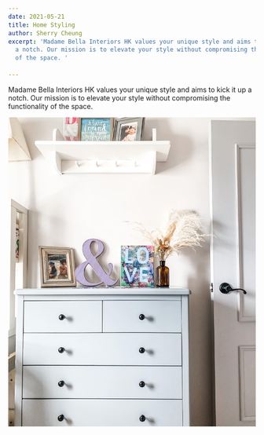```yaml
---
date: 2021-05-21
title: Home Styling
author: Sherry Cheung
excerpt: 'Madame Bella Interiors HK values your unique style and aims to kick it up
  a notch. Our mission is to elevate your style without compromising the functionality
  of the space. '

---
```

Madame Bella Interiors HK values your unique style and aims to kick it up a notch. Our mission is to elevate your style without compromising the functionality of the space. 

![](/uploads/27050191-3847-4ad3-b1f2-129a4581b660-2.JPG)